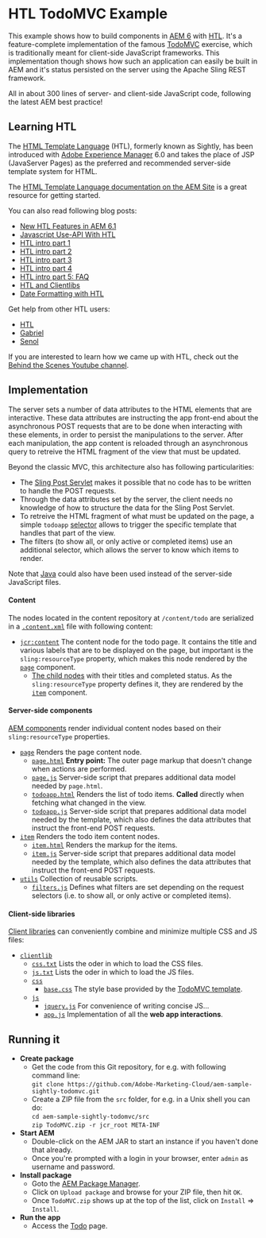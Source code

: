 # HTL TodoMVC Example

This example shows how to build components in [AEM 6](http://www.adobe.com/go/aem) with [HTL](https://github.com/Adobe-Marketing-Cloud/htl-spec). It's a feature-complete implementation of the famous [TodoMVC](http://todomvc.com) exercise, which is traditionally meant for client-side JavaScript frameworks. This implementation though shows how such an application can easily be built in AEM and it's status persisted on the server using the Apache Sling REST framework.

All in about 300 lines of server- and client-side JavaScript code, following the latest AEM best practice!

## Learning HTL

The [HTML Template Language](https://docs.adobe.com/docs/en/htl.html "Introduction to the HTML Template Language") (HTL), formerly known as Sightly, has been introduced with [Adobe Experience Manager](http://www.adobe.com/solutions/web-experience-management.html) 6.0 and takes the place of JSP (JavaServer Pages) as the preferred and recommended server-side template system for HTML.

The [HTML Template Language documentation on the AEM Site](https://docs.adobe.com/docs/en/htl.html) is a great resource for getting started.

You can also read following blog posts:

* [New HTL Features in AEM 6.1](http://blogs.adobe.com/experiencedelivers/experience-management/new-sightly-features/)
* [Javascript Use-API With HTL](http://blogs.adobe.com/experiencedelivers/experience-management/4-ways-try-javascript-use-api-sightly/)
* [HTL intro part 1](http://blogs.adobe.com/experiencedelivers/experience-management/sightly-intro-part-1/)
* [HTL intro part 2](http://blogs.adobe.com/experiencedelivers/experience-management/sightly-intro-part-2/)
* [HTL intro part 3](http://blogs.adobe.com/experiencedelivers/experience-management/sightly-intro-part-3-2/)
* [HTL intro part 4](http://blogs.adobe.com/experiencedelivers/experience-management/sightly-intro-part-4/)
* [HTL intro part 5: FAQ](http://blogs.adobe.com/experiencedelivers/experience-management/sightly-intro-part-5-faq/)
* [HTL and Clientlibs](http://blogs.adobe.com/experiencedelivers/experience-management/sightly-clientlibs/)
* [Date Formatting with HTL](http://blogs.adobe.com/experiencedelivers/experience-management/date-formatting-sightly/)

Get help from other HTL users:

* [HTL](https://twitter.com/sightlyio)
* [Gabriel](https://twitter.com/gabrielwalt)
* [Senol](https://twitter.com/thelabertasch)

If you are interested to learn how we came up with HTL, check out the [Behind the Scenes Youtube channel](https://www.youtube.com/playlist?list=PLkBe8kbE_7-xeo5uNJVE4uZXRpOpCA0J8).

## Implementation

The server sets a number of data attributes to the HTML elements that are interactive. These data attributes are instructing the app front-end about the asynchronous POST requests that are to be done when interacting with these elements, in order to persist the manipulations to the server. After each manipulation, the app content is reloaded through an asynchronous query to retreive the HTML fragment of the view that must be updated.

Beyond the classic MVC, this architecture also has following particularities:

* The [Sling Post Servlet](http://sling.apache.org/documentation/bundles/manipulating-content-the-slingpostservlet-servlets-post.html) makes it possible that no code has to be written to handle the POST requests.
* Through the data attributes set by the server, the client needs no knowledge of how to structure the data for the Sling Post Servlet.
* To retreive the HTML fragment of what must be updated on the page, a simple `todoapp` [selector](http://sling.apache.org/documentation/the-sling-engine/url-decomposition.html) allows to trigger the specific template that handles that part of the view.
* The filters (to show all, or only active or completed items) use an additional selector, which allows the server to know which items to render.

Note that [Java](http://docs.adobe.com/docs/en/aem/6-1/develop/sightly/use-api-in-java.html) could also have been used instead of the server-side JavaScript files.

#### Content

The nodes located in the content repository at `/content/todo` are serialized in a [`.content.xml`](src/jcr_root/content/todo/.content.xml) file with following content:

* [`jcr:content`](src/jcr_root/content/todo/.content.xml#L4-L18) The content node for the todo page. It contains the title and various labels that are to be displayed on the page, but important is the `sling:resourceType` property, which makes this node rendered by the [`page`](src/jcr_root/apps/todo/components/page) component.
  * [The child nodes](src/jcr_root/content/todo/.content.xml#L19-L23) with their titles and completed status. As the `sling:resourceType` property defines it, they are rendered by the [`item`](src/jcr_root/apps/todo/components/item) component.

#### Server-side components

[AEM components](http://dev.day.com/docs/en/cq/current/developing/components.html) render individual content nodes based on their `sling:resourceType` properties.

* [`page`](src/jcr_root/apps/todo/components/page)
  Renders the page content node.
  * [`page.html`](src/jcr_root/apps/todo/components/page/page.html)
    **Entry point:** The outer page markup that doesn't change when actions are performed.
  * [`page.js`](src/jcr_root/apps/todo/components/page/page.js)
    Server-side script that prepares additional data model needed by `page.html`.
  * [`todoapp.html`](src/jcr_root/apps/todo/components/page/todoapp.html)
    Renders the list of todo items. **Called** directly when fetching what changed in the view.
  * [`todoapp.js`](src/jcr_root/apps/todo/components/page/todoapp.js)
    Server-side script that prepares additional data model needed by the template, which also defines the data attributes that instruct the front-end POST requests.
* [`item`](src/jcr_root/apps/todo/components/item)
  Renders the todo item content nodes.
  * [`item.html`](src/jcr_root/apps/todo/components/item/item.html)
    Renders the markup for the items.
  * [`item.js`](src/jcr_root/apps/todo/components/item/item.js)
    Server-side script that prepares additional data model needed by the template, which also defines the data attributes that instruct the front-end POST requests.
* [`utils`](src/jcr_root/apps/todo/components/utils)
  Collection of reusable scripts.
  * [`filters.js`](src/jcr_root/apps/todo/components/utils/filters.js)
    Defines what filters are set depending on the request selectors (i.e. to show all, or only active or completed items).

#### Client-side libraries

[Client libraries](http://dev.day.com/docs/en/cq/current/developing/clientlibs.html) can conveniently combine and minimize multiple CSS and JS files:

* [`clientlib`](src/jcr_root/etc/designs/todo/clientlib)
  * [`css.txt`](src/jcr_root/etc/designs/todo/clientlib/css.txt)
    Lists the oder in which to load the CSS files.
  * [`js.txt`](src/jcr_root/etc/designs/todo/clientlib/js.txt)
    Lists the oder in which to load the JS files.
  * [`css`](src/jcr_root/etc/designs/todo/clientlib/css)
    * [`base.css`](src/jcr_root/etc/designs/todo/clientlib/css/base.css)
      The style base provided by the [TodoMVC template](https://github.com/tastejs/todomvc/tree/gh-pages/template).
  * [`js`](src/jcr_root/etc/designs/todo/clientlib/js)
    * [`jquery.js`](src/jcr_root/etc/designs/todo/clientlib/js/jquery.js)
      For convenience of writing concise JS...
    * [`app.js`](src/jcr_root/etc/designs/todo/clientlib/js/app.js)
      Implementation of all the **web app interactions**.

## Running it

* **Create package**
  * Get the code from this Git repository, for e.g. with following command line:  
      `git clone https://github.com/Adobe-Marketing-Cloud/aem-sample-sightly-todomvc.git`
  * Create a ZIP file from the `src` folder, for e.g. in a Unix shell you can do:  
      `cd aem-sample-sightly-todomvc/src`  
      `zip TodoMVC.zip -r jcr_root META-INF`
* **Start AEM**
  * Double-click on the AEM JAR to start an instance if you haven't done that already.
  * Once you're prompted with a login in your browser, enter `admin` as username and password.
* **Install package**
  * Goto the [AEM Package Manager](http://localhost:4502/crx/packmgr/index.jsp).
  * Click on `Upload package` and browse for your ZIP file, then hit `OK`.
  * Once `TodoMVC.zip` shows up at the top of the list, click on `Install` => `Install`.
* **Run the app**
  * Access the [Todo](http://localhost:4502/content/todo.html) page.
